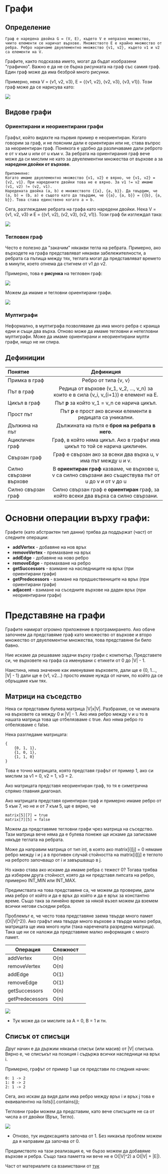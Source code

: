 # Графи

## Определение
```
Граф е наредена двойка G = (V, E), където V e непразно множество, чиито елементи се наричат върхове. Множеството E е крайно множество от ребра. Ребро наричаме двуелементно множество {v1, v2}, където v1 и v2 са елементи на V.
```
Графите, както подсказва името, могат да бъдат изобразени "графично". Важно е да не се бърка рисунката на граф със самия граф. Един граф може да има безброй много рисунки.

Примерно, нека V = {v1, v2, v3}, E = {{v1, v2}, {v2, v3}, {v3, v1}}. Този граф може да се нарисува като:

![](media/graph.png)

## Видове графи

### Ориентирани и неориентирани графи
Графът, който видяхте на първия пример е неориентиран. Когато говорим за граф, и не поясним дали е ориентиран или не, става въпрос за неориентиран граф. Понякога е удобно да различаваме дали реброто e от v към u или от u към v. За ребрата на ориентирания граф вече може да си мислим не като за двуелементни множества от върхове а за **наредени двойки от върхове**. 

```
Припомняне:
Когато имаме двуелементно множество {v1, v2} е вярно, че {v1, v2} = {v2, v1}. При наредените двойки това не е вярно. За v1 != v2 имаме (v1, v2) != (v2, v1).
Наредената двойка (a, b) e множеството {{a}, {a, b}}. Да твърдим, че (a, b) = (b, a) e същото като да твърдим, че {{a}, {a, b}} = {{b}, {a, b}}. Това става единствено когато a = b.
```

Сега, разглеждаме ребрата на графа като наредени двойки. 
Нека V = {v1, v2, v3} и E = {(v1, v2), (v2, v3), (v2, v1)}.
Този граф би изглеждал така:


![](media/dir-graph.png)


### Тегловен граф
Често е полезно да "закачим" някакви тегла на ребрата. Примерно, ако върходете на графа представляват някакви забележителности, а ребрата са пътища между тях, теглата могат да представляват времето в минути, което отнема да стигнем от v1 до v2. 

Примерно, това е **рисунка** на тегловен граф:


![](media/weighted-graph.png)

Можем да имаме и тегловни ориентирани графи.


![](media/weighted-dirscted-graph%20(1).png)

### Мултиграфи
Неформално, в мултиграфа позволяваме да има много ребра с краища едни и същи два върха. Отново може да имаме тегловни и нетегловни мултиграфи. Може да имаме ориентирани и неориентирани мулти графи, нищо не ни спира.

## Дефиниции
| Понятие                        | Дефиниция 
| :---                           |    :----:   
| Примка в граф                  | Ребро от типа {v, v}
| Път в граф                     | Редица от върхове (v_1, v_2, ..., v_n) за които е в сила {v_i, v_{i+1}} е елемент на E.
| Цикъл в граф                   | Път **p** за който v_1 = v_n се нарича цикъл. 
| Прост път                      | Път **p** e прост ако всички елементи в редицата са уникални.
| Дължина на път                 | Дължината на пътя е **броя на ребрата в него**.
| Ацикличен граф                 | Граф, в който няма цикъл. Ако в графът има цикъл то той се нарича цикличен.
| Свързан граф                   | Граф е свързан ако за всеки два върха u, v има път между u и v.
| Силно свързани върхове         | В **ориентиран граф** казваме, че върхове u, v са силно свързани ако съществува път от u до v и от v до u
| Силно свързан граф             | Силно свързан граф е **ориентиран** граф, за който всеки два върха са силно свързани.

# Основни операции върху графи:
Графите (като абстрактен тип данни) трябва да поддържат (част) от следните операции:  

- **addVertex** - добавяне на нов връх
- **removeVertex** - премахване на връх 
- **addEdge** - добавяне на ново ребро 
- **removeEdge** - премахване на ребро
- **getSuccessors** - взимане на наследниците на връх (при ориентирани графи)
- **getPredecessors** - взимане на предшествениците на връх (при ориентирани графи)
- **adjacent** - взимане на съседните върхове на даден връх (при неориентирани графи)

# Представяне на графи
Графите намират огромно приложение в програмирането. Ако обаче започнем да представяме граф като множество от върхове и второ множество от двуелементни множества, това представяне би било бавно. 

Ние искаме да решаваме задачи върху графи с компютър. Представете си, че върховете на графа са именувани с етикети от 0 до |V| - 1. 

Наистина, няма значение как именуваме върховете, дали ще е {0, 1..., |V| - 1} дали ще е {v1, v2...} просто имаме нужда от начин, по който да се обръщаме към тях. 

## Матрици на съседство
Нека си представим булева матрица |V|x|V|. Разбрахме, се че имената на върховете са между 0 и |V| - 1. Ако има ребро между v и u то в нашата матрица това ще отбелязваме с true. Ако няма ребро го отбелязваме с false.

Нека разгледаме матрицата:
```
{
    {0, 1, 1},
    {1, 0, 1},
    {1, 1, 0}
}
```
Това е точно матрицата, която представя графът от пример 1, ако си мислим за v1 = 0, v2 = 1, v3 = 2.

Ако матрицата представя неориентиран граф, то тя е симетрична спрямо главния диагонал.

Ако матрицата представя ориентиран граф и примерно имаме ребро от 5 към 7, но не и от 7 към 5, ще е вярно, че 

```
matrix[5][7] = true
matrix[7][5] = false
```

Можем да представяме тегловни графи чрез матрица на съседство. Тази матрица вече няма да е булева понеже ще искаме да записваме някъде теглата на ребрата. 

Може да направим матрица от тип int, в която ако matrix[i][j] = 0 нямаме ребро между i и j а в противен случай стойността на matrix[i][j] e теглото на реброто започващо от i и завършващо в j. 

Но какво става ако искаме да имаме ребра с тежест 0? Тогава трябва да изберем друга стойност, която да ни представя липсата на ребро, примерно INT_MIN или INT_MAX.

Предимствата на това представяне са, че можем да проверим, дали има ребро от който и да е връх до който и да е връх за константно време. Също така за линейно време за някой възел можем да вземем всички негови съседни ребра. 

Проблемът е, че често това представяне заема твърде много памет (O(|V|^2)). Ако графът има твърде много върхове а твърде малко ребра, матрицата ще има много нули (така наречената разредена матрица). Така ще ни се наложи да представяме малко информация с много памет.

|Операция|Сложност||
|--|--|--|
|addVertex|O(n)||
|removeVertex|O(n)||
|addEdge|O(1)|
|removeEdge|O(1)|
|getSuccessors|O(n)||
|getPredecessors|O(n)||

![](media/matrix.png)

* Тук може да си мислите за A = 0, B = 1 и тн.

## Списък от списъци
Друг начин е да държим някакъв списък (или масив) от |V| списъка. Вярно е, че списъкът на позиция i съдържа всички наследници на връх i.

Примерно, графът от пример 1 ще се представи по следния начин:

```
0: 1 -> 2
1: 0 -> 2
2: 1 -> 2
```

Сега, ако искам да видя дали има ребро между връх i и връх j това е еквивалентно на lists[i].contains(j);

Тегловни графи можем да представим, като вече списъците не са от числа а от двойки (Връх, Тегло).

![](media/weighted-list.png)

* Отново, тук индексацията започва от 1. Без никакъв проблем можем да я направим да започва от 0.

Предимството на тази реализация е, че бързо можем да добавяме върхове и ребра. Също така паметта ни вече не е O(|V|^2) а O(|V| + |E|).

Част от материалите са взаимствани от [тук](https://github.com/MariaGrozdeva/Data_structures_and_algorithms_FMI/tree/main/Sem_10)
